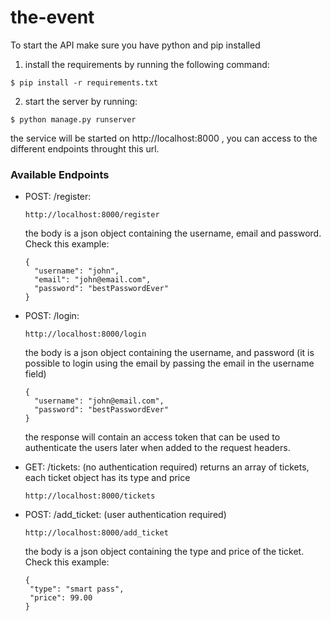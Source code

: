 # the-event

To start the API make sure you have python and pip installed 

1. install the requirements by running the following command:
```
$ pip install -r requirements.txt
```
2. start the server by running: 
```
$ python manage.py runserver 
```
the service will be started on http://localhost:8000 , you can access to the different endpoints throught this url.

### Available Endpoints

- POST: /register:
  ```
  http://localhost:8000/register 
  ```
  the body is a json object containing the username, email and password. Check this example: 
  ```
  {
    "username": "john",
    "email": "john@email.com",
    "password": "bestPasswordEver"
  }
  ```
- POST: /login: 
  ```
  http://localhost:8000/login 
  ```
  the body is a json object containing the username, and password (it is possible to login using the email by passing the email in the username field)
  ```
  {
    "username": "john@email.com",
    "password": "bestPasswordEver"
  }
  ```
  the response will contain an access token that can be used to authenticate the users later when added to the request headers.
  
 - GET: /tickets:  (no authentication required)
   returns an array of tickets, each ticket object has its type and price 
    ```
    http://localhost:8000/tickets
    ```
 - POST: /add_ticket:  (user authentication required)
   ```
   http://localhost:8000/add_ticket
   ```
   the body is a json object containing the type and price of the ticket. Check this example: 
   ```
   {
	"type": "smart pass",
	"price": 99.00
   }
   ```
